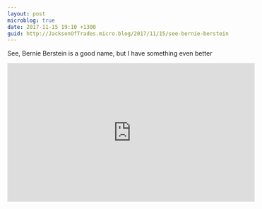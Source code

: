```yaml
---
layout: post
microblog: true
date: 2017-11-15 19:10 +1300
guid: http://JacksonOfTrades.micro.blog/2017/11/15/see-bernie-berstein.html
---
```

See, Bernie Berstein is a good name, but I have something even better 
<iframe width="560" height="315" src="https://www.youtube.com/embed/G-LtddOgUCE" frameborder="0" allowfullscreen></iframe>
